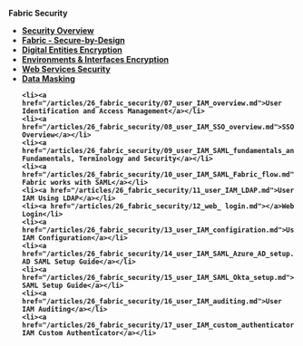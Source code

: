 <strong>Fabric Security<strong>
        

<ul>
    <li><a href="/articles/26_fabric_security/01_fabric_security_overview.md">Security Overview</a></li>
    <li><a href="/articles/26_fabric_security/02_fabric_entities_design.md">Fabric - Secure-by-Design</a></li>
    <li><a href="/articles/26_fabric_security/03_fabric_LUI_encryption.md">Digital Entities Encryption</a></li>
	<li><a href="/articles/26_fabric_security/04_fabric_interfaces_security.md">Environments & Interfaces Encryption</a></li>
	<li><a href="/articles/26_fabric_security/05_fabric_webservices_security.md">Web Services Security</a></li>
	<li><a href="/articles/26_fabric_security/06_data_masking.md">Data Masking</a></li>

    <li><a href="/articles/26_fabric_security/07_user_IAM_overview.md">User Identification and Access Management</a></li>
    <li><a href="/articles/26_fabric_security/08_user_IAM_SSO_overview.md">SSO Overview</a></li>
    <li><a href="/articles/26_fabric_security/09_user_IAM_SAML_fundamentals_and_terms.md">SAML Fundamentals, Terminology and Security</a></li>
    <li><a href="/articles/26_fabric_security/10_user_IAM_SAML_Fabric_flow.md">How Fabric works with SAML</a></li>
    <li><a href="/articles/26_fabric_security/11_user_IAM_LDAP.md">User IAM Using LDAP</a></li>
    <li><a href="/articles/26_fabric_security/12_web_ login.md"></a>Web Login</li>
    <li><a href="/articles/26_fabric_security/13_user_IAM_configiration.md">User IAM Configuration</a></li>
    <li><a href="/articles/26_fabric_security/14_user_IAM_SAML_Azure_AD_setup.md">Azure AD SAML Setup Guide</a></li>
    <li><a href="/articles/26_fabric_security/15_user_IAM_SAML_Okta_setup.md">Okta SAML Setup Guide</a></li>
    <li><a href="/articles/26_fabric_security/16_user_IAM_auditing.md">User IAM Auditing</a></li>
    <li><a href="/articles/26_fabric_security/17_user_IAM_custom_authenticator.md">User IAM Custom Authenticator</a></li>
</ul>

